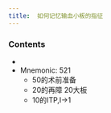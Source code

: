 ```yaml
---
title:  如何记忆输血小板的指征
--- 
```

### Contents
- 
- Mnemonic: 521
  - 50的术前准备
  - 20的再障 20大板
  - 10的ITP,I→1

